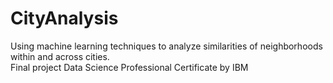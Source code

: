 # CityAnalysis
Using machine learning techniques to analyze similarities of neighborhoods within and across cities.    
Final project Data Science Professional Certificate by IBM
